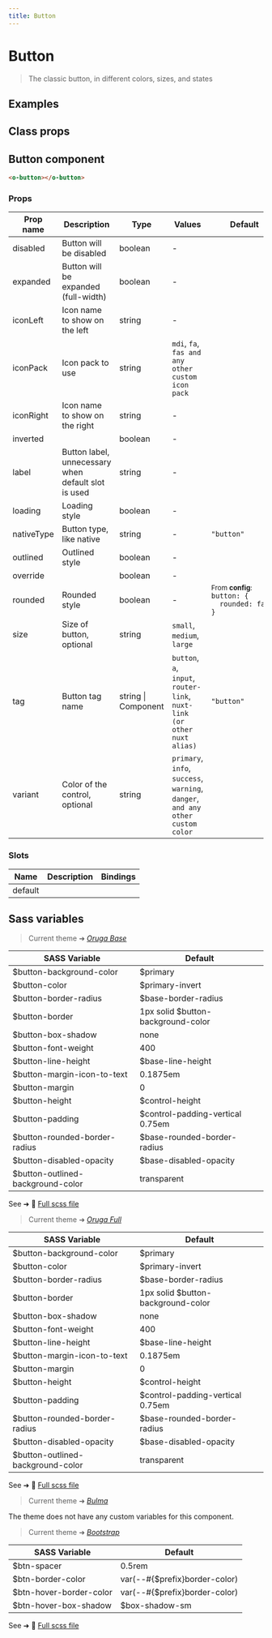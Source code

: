 ```yaml
---
title: Button
---
```


# Button

<div class="vp-doc">

> The classic button, in different colors, sizes, and states

<Carbon />
</div>

<div class="vp-example">

## Examples

<example-button />

</div>
<div class="vp-example">

## Class props

<inspector-button-viewer />

</div>

<div class="vp-doc">

## Button component

```html
<o-button></o-button>
```

### Props

| Prop name  | Description                                         | Type                | Values                                                                          | Default                                                                                                                                         |
| ---------- | --------------------------------------------------- | ------------------- | ------------------------------------------------------------------------------- | ----------------------------------------------------------------------------------------------------------------------------------------------- |
| disabled   | Button will be disabled                             | boolean             | -                                                                               | <code style='white-space: nowrap; padding: 0;'></code>                                                                                          |
| expanded   | Button will be expanded (full-width)                | boolean             | -                                                                               | <code style='white-space: nowrap; padding: 0;'></code>                                                                                          |
| iconLeft   | Icon name to show on the left                       | string              | -                                                                               | <code style='white-space: nowrap; padding: 0;'></code>                                                                                          |
| iconPack   | Icon pack to use                                    | string              | `mdi`, `fa`, `fas and any other custom icon pack`                               | <code style='white-space: nowrap; padding: 0;'></code>                                                                                          |
| iconRight  | Icon name to show on the right                      | string              | -                                                                               | <code style='white-space: nowrap; padding: 0;'></code>                                                                                          |
| inverted   |                                                     | boolean             | -                                                                               | <code style='white-space: nowrap; padding: 0;'></code>                                                                                          |
| label      | Button label, unnecessary when default slot is used | string              | -                                                                               |                                                                                                                                                 |
| loading    | Loading style                                       | boolean             | -                                                                               | <code style='white-space: nowrap; padding: 0;'></code>                                                                                          |
| nativeType | Button type, like native                            | string              | -                                                                               | <code style='white-space: nowrap; padding: 0;'>"button"</code>                                                                                  |
| outlined   | Outlined style                                      | boolean             | -                                                                               | <code style='white-space: nowrap; padding: 0;'></code>                                                                                          |
| override   |                                                     | boolean             | -                                                                               | <code style='white-space: nowrap; padding: 0;'></code>                                                                                          |
| rounded    | Rounded style                                       | boolean             | -                                                                               | <div><small>From <b>config</b>:</small></div><code style='white-space: nowrap; padding: 0;'>button: {<br>&nbsp;&nbsp;rounded: false<br>}</code> |
| size       | Size of button, optional                            | string              | `small`, `medium`, `large`                                                      | <code style='white-space: nowrap; padding: 0;'></code>                                                                                          |
| tag        | Button tag name                                     | string \| Component | `button`, `a`, `input`, `router-link`, `nuxt-link (or other nuxt alias)`        | <code style='white-space: nowrap; padding: 0;'>"button"</code>                                                                                  |
| variant    | Color of the control, optional                      | string              | `primary`, `info`, `success`, `warning`, `danger`, `and any other custom color` | <code style='white-space: nowrap; padding: 0;'></code>                                                                                          |

### Slots

| Name    | Description | Bindings |
| ------- | ----------- | -------- |
| default |             |          |

</div>

<div class="vp-doc">

## Sass variables

<div class="theme-orugabase">

> Current theme ➜ _[Oruga Base](https://github.com/oruga-ui/theme-oruga)_

| SASS Variable                     | Default                            |
| --------------------------------- | ---------------------------------- |
| $button-background-color          | $primary                           |
| $button-color                     | $primary-invert                    |
| $button-border-radius             | $base-border-radius                |
| $button-border                    | 1px solid $button-background-color |
| $button-box-shadow                | none                               |
| $button-font-weight               | 400                                |
| $button-line-height               | $base-line-height                  |
| $button-margin-icon-to-text       | 0.1875em                           |
| $button-margin                    | 0                                  |
| $button-height                    | $control-height                    |
| $button-padding                   | $control-padding-vertical 0.75em   |
| $button-rounded-border-radius     | $base-rounded-border-radius        |
| $button-disabled-opacity          | $base-disabled-opacity             |
| $button-outlined-background-color | transparent                        |

See ➜ 📄 [Full scss file](https://github.com/oruga-ui/theme-oruga/tree/main/src/assets/scss/components/_button.scss)

</div><div class="theme-orugafull">

> Current theme ➜ _[Oruga Full](https://github.com/oruga-ui/theme-oruga)_

| SASS Variable                     | Default                            |
| --------------------------------- | ---------------------------------- |
| $button-background-color          | $primary                           |
| $button-color                     | $primary-invert                    |
| $button-border-radius             | $base-border-radius                |
| $button-border                    | 1px solid $button-background-color |
| $button-box-shadow                | none                               |
| $button-font-weight               | 400                                |
| $button-line-height               | $base-line-height                  |
| $button-margin-icon-to-text       | 0.1875em                           |
| $button-margin                    | 0                                  |
| $button-height                    | $control-height                    |
| $button-padding                   | $control-padding-vertical 0.75em   |
| $button-rounded-border-radius     | $base-rounded-border-radius        |
| $button-disabled-opacity          | $base-disabled-opacity             |
| $button-outlined-background-color | transparent                        |

See ➜ 📄 [Full scss file](https://github.com/oruga-ui/theme-oruga/tree/main/src/assets/scss/components/_button.scss)

</div><div class="theme-bulma">

> Current theme ➜ _[Bulma](https://github.com/oruga-ui/theme-bulma)_

<p>The theme does not have any custom variables for this component.</p>
</div><div class="theme-bootstrap">

> Current theme ➜ _[Bootstrap](https://github.com/oruga-ui/theme-bootstrap)_

| SASS Variable           | Default                       |
| ----------------------- | ----------------------------- |
| $btn-spacer             | 0.5rem                        |
| $btn-border-color       | var(--#{$prefix}border-color) |
| $btn-hover-border-color | var(--#{$prefix}border-color) |
| $btn-hover-box-shadow   | $box-shadow-sm                |

See ➜ 📄 [Full scss file](https://github.com/oruga-ui/theme-bootstrap/tree/main/src/assets/scss/components/_button.scss)

</div>

</div>
